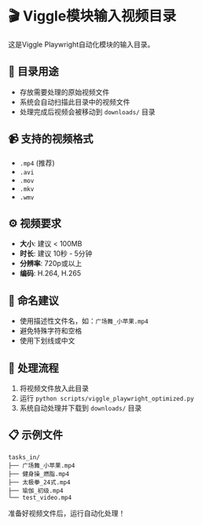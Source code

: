 # 🎬 Viggle模块输入视频目录

这是Viggle Playwright自动化模块的输入目录。

## 📁 目录用途
- 存放需要处理的原始视频文件
- 系统会自动扫描此目录中的视频文件
- 处理完成后视频会被移动到 `downloads/` 目录

## 📹 支持的视频格式
- `.mp4` (推荐)
- `.avi`
- `.mov` 
- `.mkv`
- `.wmv`

## ⚙️ 视频要求
- **大小**: 建议 < 100MB
- **时长**: 建议 10秒 - 5分钟
- **分辨率**: 720p或以上
- **编码**: H.264, H.265

## 📝 命名建议
- 使用描述性文件名，如：`广场舞_小苹果.mp4`
- 避免特殊字符和空格
- 使用下划线或中文

## 🔄 处理流程
1. 将视频文件放入此目录
2. 运行 `python scripts/viggle_playwright_optimized.py`
3. 系统自动处理并下载到 `downloads/` 目录

## 📋 示例文件
```
tasks_in/
├── 广场舞_小苹果.mp4
├── 健身操_燃脂.mp4
├── 太极拳_24式.mp4
├── 瑜伽_初级.mp4
└── test_video.mp4
```

准备好视频文件后，运行自动化处理！
